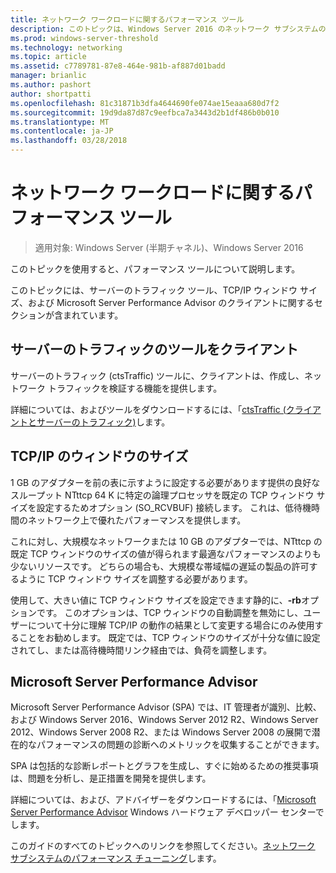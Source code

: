 ```yaml
---
title: ネットワーク ワークロードに関するパフォーマンス ツール
description: このトピックは、Windows Server 2016 のネットワーク サブシステムのパフォーマンス チューニング ガイドの一部です。
ms.prod: windows-server-threshold
ms.technology: networking
ms.topic: article
ms.assetid: c7789781-87e8-464e-981b-af887d01badd
manager: brianlic
ms.author: pashort
author: shortpatti
ms.openlocfilehash: 81c31871b3dfa4644690fe074ae15eaaa680d7f2
ms.sourcegitcommit: 19d9da87d87c9eefbca7a3443d2b1df486b0b010
ms.translationtype: MT
ms.contentlocale: ja-JP
ms.lasthandoff: 03/28/2018
---
```

# <a name="performance-tools-for-network-workloads"></a>ネットワーク ワークロードに関するパフォーマンス ツール

>適用対象: Windows Server (半期チャネル)、Windows Server 2016

このトピックを使用すると、パフォーマンス ツールについて説明します。

このトピックには、サーバーのトラフィック ツール、TCP/IP ウィンドウ サイズ、および Microsoft Server Performance Advisor のクライアントに関するセクションが含まれています。

##  <a name="bkmk_tuning"></a>サーバーのトラフィックのツールをクライアント

サーバーのトラフィック \(ctsTraffic\) ツールに、クライアントは、作成し、ネットワーク トラフィックを検証する機能を提供します。

詳細については、およびツールをダウンロードするには、「[ctsTraffic (クライアントとサーバーのトラフィック)](http://ctstraffic.codeplex.com/)します。
  
##  <a name="bkmk_size"></a>TCP/IP のウィンドウのサイズ

1 GB のアダプターを前の表に示すように設定する必要があります提供の良好なスループット NTttcp 64 K に特定の論理プロセッサを既定の TCP ウィンドウ サイズを設定するためオプション \(SO_RCVBUF\) 接続します。 これは、低待機時間のネットワーク上で優れたパフォーマンスを提供します。  

これに対し、大規模なネットワークまたは 10 GB のアダプターでは、NTttcp の既定 TCP ウィンドウのサイズの値が得られます最適なパフォーマンスのよりも少ないリソースです。 どちらの場合も、大規模な帯域幅の遅延の製品の許可するように TCP ウィンドウ サイズを調整する必要があります。  

使用して、大きい値に TCP ウィンドウ サイズを設定できます静的に、**-rb**オプションです。 このオプションは、TCP ウィンドウの自動調整を無効にし、ユーザーについて十分に理解 TCP/IP の動作の結果として変更する場合にのみ使用することをお勧めします。 既定では、TCP ウィンドウのサイズが十分な値に設定されてし、または高待機時間リンク経由では、負荷を調整します。  

##  <a name="bkmk_advisor"></a>Microsoft Server Performance Advisor

Microsoft Server Performance Advisor \(SPA\) では、IT 管理者が識別、比較、および Windows Server 2016、Windows Server 2012 R2、Windows Server 2012、Windows Server 2008 R2、または Windows Server 2008 の展開で潜在的なパフォーマンスの問題の診断へのメトリックを収集することができます。 

SPA は包括的な診断レポートとグラフを生成し、すぐに始めるための推奨事項は、問題を分析し、是正措置を開発を提供します。  
  
 詳細については、および、アドバイザーをダウンロードするには、「[Microsoft Server Performance Advisor](https://msdn.microsoft.com/library/windows/hardware/dn481522.aspx) Windows ハードウェア デベロッパー センターでします。

このガイドのすべてのトピックへのリンクを参照してください。[ネットワーク サブシステムのパフォーマンス チューニング](net-sub-performance-top.md)します。